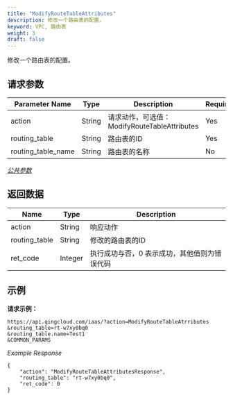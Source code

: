 ```yaml
---
title: "ModifyRouteTableAttributes"
description: 修改一个路由表的配置。
keyword: VPC, 路由表
weight: 3
draft: false
---
```


修改一个路由表的配置。

## 请求参数

| Parameter Name | Type | Description | Required |
| --- | --- | --- | --- |
| action | String | 请求动作，可选值：ModifyRouteTableAttributes | Yes |
| routing_table | String | 路由表的ID | Yes |
| routing_table_name | String | 路由表的名称 | No |

[_公共参数_](../../get_api/parameters/)

## 返回数据

| Name | Type | Description |
| --- | --- | --- |
| action | String | 响应动作 |
| routing_table | String | 修改的路由表的ID |
| ret_code | Integer | 执行成功与否，0 表示成功，其他值则为错误代码 |

## 示例

**请求示例：**

```
https://api.qingcloud.com/iaas/?action=ModifyRouteTableAtrributes
&routing_table=rt-w7xy0bq0
&routing_table.name=Test1
&COMMON_PARAMS
```
_Example Response_

```
{
	"action": "ModifyRouteTableAttributesResponse",
	"routing_table": "rt-w7xy0bq0",
	"ret_code": 0
}
```



